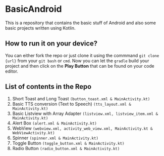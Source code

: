 # BasicAndroid
This is a repository that contains the basic stuff of Android and also some basic projects written using Kotlin.

## How to run it on your device?
You can either fork the repo or just clone it using the commmand `git clone {url}` from your `git bash` or `cmd`. Now you can let the `gradle` build your project and then click
on the **Play Button** that can be found on your code editor.

## List of contents in the Repo
1. Short Toast and Long Toast `(button_toast.xml & MainActivity.kt)`
2. Basic TTS conversion (Text to Speech) `(tts_layout.xml & MainActivity.kt)`
3. Basic Listview with Array Adapter `(listview.xml, listview_item.xml & MainActivity.kt)`
4. Alert Box `(alert.xml & MainActivity.kt)`
5. WebView `(webview.xml, activity_web_view.xml, MainActivity.kt & WebViewActivity.kt)`
6. Spinner `(spinner.xml & MainActivity.kt)`
7. Toggle Button `(toggle_button.xml & MainActivity.kt)`
8. Radio Button `(radio_button.xml & MainActivity.kt)`
